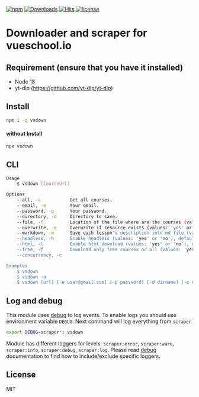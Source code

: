 [![npm](https://badgen.net/npm/v/vsdown)](https://www.npmjs.com/package/vsdown)
[![Downloads](https://img.shields.io/npm/dm/vsdown.svg?style=flat)](https://www.npmjs.org/package/vsdown)
[![Hits](https://hits.seeyoufarm.com/api/count/incr/badge.svg?url=https%3A%2F%2Fgithub.com%2Fmuhamed-didovic%2Fvsdown&count_bg=%2379C83D&title_bg=%23555555&icon=&icon_color=%23E7E7E7&title=hits&edge_flat=false)](https://hits.seeyoufarm.com)
[![license](https://flat.badgen.net/github/license/muhamed-didovic/vsdown)](https://github.com/muhamed-didovic/vsdown/blob/main/LICENSE)

# Downloader and scraper for vueschool.io

## Requirement (ensure that you have it installed)
- Node 18
- yt-dlp (https://github.com/yt-dlp/yt-dlp)

## Install
```sh
npm i -g vsdown
```

#### without Install
```sh
npx vsdown
```

## CLI
```sh
Usage
    $ vsdown [CourseUrl]

Options
    --all, -a           Get all courses.
    --email, -e         Your email.
    --password, -p      Your password.
    --directory, -d     Directory to save.
    --file, -f          Location of the file where are the courses (values: 'yes' or 'no'), default value is 'no'
    --overwrite, -o     Overwrite if resource exists (values: 'yes' or 'no'), default value is 'no'
    --markdown, -m      Save each lesson's description into md file (values: 'yes' or 'no'), default: yes
    --headless, -h      Enable headless (values: 'yes' or 'no'), default value is 'yes'
    --html, -l          Enable html download (values: 'yes' or 'no'), default value is 'yes'
    --free, -f          Download only free courses or all (values: 'yes' or 'no'), default value is 'yes'
    --concurrency, -c

Examples
    $ vsdown
    $ vsdown -a
    $ vsdown [url] [-e user@gmail.com] [-p password] [-d dirname] [-c number] [-f path-to-file] [-o yes/no] [-m yes/no]
```

## Log and debug
This module uses [debug](https://github.com/visionmedia/debug) to log events. To enable logs you should use environment variable `DEBUG`.
Next command will log everything from `scraper`
```bash
export DEBUG=scraper*; vsdown
```

Module has different loggers for levels: `scraper:error`, `scraper:warn`, `scraper:info`, `scraper:debug`, `scraper:log`. Please read [debug](https://github.com/visionmedia/debug) documentation to find how to include/exclude specific loggers.

## License
MIT
